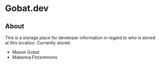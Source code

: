 # Gobat.dev
## About
This is a storage place for developer information in regard to who is stored at this location.
Currently stored:
* Mason Gobat
* Makenna Fitzsimmons